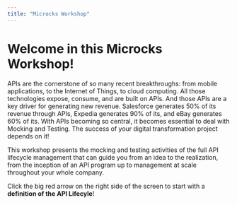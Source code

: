 ```yaml
---
title: "Microcks Workshop"
---
```


# Welcome in this Microcks Workshop!

APIs are the cornerstone of so many recent breakthroughs: from mobile applications, to the Internet of Things, to cloud computing. All those technologies expose, consume, and are built on APIs. And those APIs are a key driver for generating new revenue. Salesforce generates 50% of its revenue through APIs, Expedia generates 90% of its, and eBay generates 60% of its. With APIs becoming so central, it becomes essential to deal with Mocking and Testing. The success of your digital transformation project depends on it!

This workshop presents the mocking and testing activities of the full API lifecycle management that can guide you from an idea to the realization, from the inception of an API program up to management at scale throughout your whole company.

Click the big red arrow on the right side of the screen to start with a **definition of the API Lifecyle**!